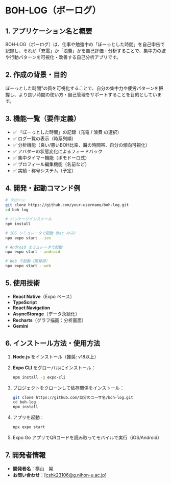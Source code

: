 # BOH-LOG（ボーログ）

## 1. アプリケーション名と概要

BOH-LOG（ボーログ）は、仕事や勉強中の「ぼーっとした時間」を自己申告で記録し、それが「充電」か「浪費」かを自己評価・分析することで、集中力の波や行動パターンを可視化・改善する自己分析アプリです。

## 2. 作成の背景・目的

ぼーっとした時間"の質を可視化することで、自分の集中力や疲労パターンを把握し、より良い時間の使い方・自己管理をサポートすることを目的としています。

## 3. 機能一覧（要件定義）

- ✅ 「ぼーっとした時間」の記録（充電 / 浪費 の選択）
- ✅ ログ一覧の表示（時系列順）
- ✅ 分析機能（良い/悪いBOH比率、魔の時間帯、自分の傾向可視化）
- ✅ アバターの状態変化によるフィードバック
- ✅ 集中タイマー機能（ポモドーロ式）
- ✅ プロフィール編集機能（名前など）
- ✅ 実績・称号システム（予定）

## 4. 開発・起動コマンド例

```bash
# クローン
git clone https://github.com/your-username/boh-log.git
cd boh-log

# パッケージインストール
npm install

# iOS シミュレータで起動（Mac のみ）
npx expo start --ios

# Android エミュレータで起動
npx expo start --android

# Web で起動（開発用）
npx expo start --web
````

## 5. 使用技術

* **React Native**（Expo ベース）
* **TypeScript**
* **React Navigation**
* **AsyncStorage**（データ永続化）
* **Recharts**（グラフ描画：分析画面）
* **Gemini**   

## 6. インストール方法・使用方法

1. **Node.js** をインストール（推奨: v18以上）
2. **Expo CLI** をグローバルにインストール：

   ```bash
   npm install -g expo-cli
   ```
3. プロジェクトをクローンして依存関係をインストール：

   ```bash
   git clone https://github.com/自分のユーザ名/boh-log.git
   cd boh-log
   npm install
   ```
4. アプリを起動：

   ```bash
   npx expo start
   ```
5. Expo Go アプリでQRコードを読み取ってモバイルで実行（iOS/Android）

## 7. 開発者情報

* **開発者名**：横山　晃
* **お問い合わせ**：[cshk23106@g.nihon-u.ac.jp]

